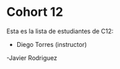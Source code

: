 # Cohort 12

Esta es la lista de estudiantes de C12:

- Diego Torres (instructor)














-Javier Rodriguez
